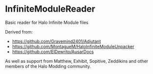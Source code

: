 # InfiniteModuleReader
Basic reader for Halo Infinite Module files

Derived from:

- https://github.com/Gravemind2401/Adjutant
- https://github.com/MontagueM/HaloInfiniteModuleUnpacker
- https://github.com/ElDewrito/AusarDocs

As well as support from Matthew, Exhibit, Sopitive, Zeddikins and other members of the Halo Modding community.
